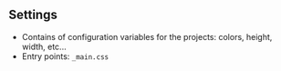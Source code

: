 ## Settings
- Contains of configuration variables for the projects: colors, height, width, etc...
- Entry points: `_main.css`
